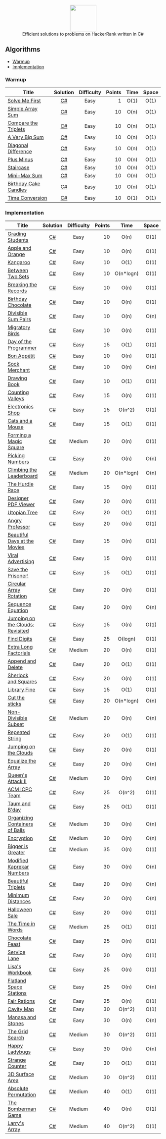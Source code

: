 <p align="center">
    <a href="https://www.hackerrank.com/nemrud_demir">
        <img height=85 src="./Resources/hackerrank_logo.svg">
    </a>
    <br>
    Efficient solutions to problems on HackerRank written in C#
</p>

## Algorithms
* [Warmup](#Warmup)
* [Implementation](#Implementation)

### Warmup
| Title             | Solution  | Difficulty                    | Points| Time  | Space
|-------------------|:---------:|:-----------------------------:|------:|:-----:|:-:
[Solve Me First](./Problem%20Solving/Warmup/Solve%20Me%20First)|[C#](./Problem%20Solving/Warmup/Solve%20Me%20First/Solution.cs)|Easy|1|O(1)|O(1)
[Simple Array Sum](./Problem%20Solving/Warmup/Simple%20Array%20Sum)|[C#](./Problem%20Solving/Warmup/Simple%20Array%20Sum/Solution.cs)|Easy|10|O(n)|O(1)
[Compare the Triplets](./Problem%20Solving/Warmup/Compare%20the%20Triplets)|[C#](./Problem%20Solving/Warmup/Compare%20the%20Triplets/Solution.cs)|Easy|10|O(n)|O(1)
[A Very Big Sum](./Problem%20Solving/Warmup/A%20Very%20Big%20Sum)|[C#](./Problem%20Solving/Warmup/A%20Very%20Big%20Sum/Solution.cs)|Easy|10|O(n)|O(1)
[Diagonal Difference](./Problem%20Solving/Warmup/Diagonal%20Difference)|[C#](./Problem%20Solving/Warmup/Diagonal%20Difference/Solution.cs)|Easy|10|O(n)|O(1)
[Plus Minus](./Problem%20Solving/Warmup/Plus%20Minus)|[C#](./Problem%20Solving/Warmup/Plus%20Minus/Solution.cs)|Easy|10|O(n)|O(1)
[Staircase](./Problem%20Solving/Warmup/Staircase)|[C#](./Problem%20Solving/Warmup/Staircase/Solution.cs)|Easy|10|O(n)|O(1)
[Mini-Max Sum](./Problem%20Solving/Warmup/Mini-Max%20Sum)|[C#](./Problem%20Solving/Warmup/Mini-Max%20Sum/Solution.cs)|Easy|10|O(n)|O(1)
[Birthday Cake Candles](./Problem%20Solving/Warmup/Birthday%20Cake%20Candles)|[C#](./Problem%20Solving/Warmup/Birthday%20Cake%20Candles/Solution.cs)|Easy|10|O(n)|O(1)
[Time Conversion](./Problem%20Solving/Warmup/Time%20Conversion)|[C#](./Problem%20Solving/Warmup/Time%20Conversion/Solution.cs)|Easy|10|O(1)|O(1)

### Implementation
| Title             | Solution  | Difficulty                    | Points| Time  | Space
|-------------------|:---------:|:-----------------------------:|------:|:-----:|:-:
[Grading Students](./Problem%20Solving/Implementation/Grading%20Students)|[C#](./Problem%20Solving/Implementation/Grading%20Students/Solution.cs)|Easy|10|O(n)|O(1)
[Apple and Orange](./Problem%20Solving/Implementation/Apple%20and%20Orange)|[C#](./Problem%20Solving/Implementation/Apple%20and%20Orange/Solution.cs)|Easy|10|O(n)|O(1)
[Kangaroo](./Problem%20Solving/Implementation/Kangaroo)|[C#](./Problem%20Solving/Implementation/Kangaroo/Solution.cs)|Easy|10|O(1)|O(1)
[Between Two Sets](./Problem%20Solving/Implementation/Between%20Two%20Sets)|[C#](./Problem%20Solving/Implementation/Between%20Two%20Sets/Solution.cs)|Easy|10|O(n*logn)|O(1)
[Breaking the Records](./Problem%20Solving/Implementation/Breaking%20the%20Records)|[C#](./Problem%20Solving/Implementation/Breaking%20the%20Records/Solution.cs)|Easy|10|O(n)|O(1)
[Birthday Chocolate](./Problem%20Solving/Implementation/Birthday%20Chocolate)|[C#](./Problem%20Solving/Implementation/Birthday%20Chocolate/Solution.cs)|Easy|10|O(n)|O(1)
[Divisible Sum Pairs](./Problem%20Solving/Implementation/Divisible%20Sum%20Pairs)|[C#](./Problem%20Solving/Implementation/Divisible%20Sum%20Pairs/Solution.cs)|Easy|10|O(n)|O(n)
[Migratory Birds](./Problem%20Solving/Implementation/Migratory%20Birds)|[C#](./Problem%20Solving/Implementation/Migratory%20Birds/Solution.cs)|Easy|10|O(n)|O(1)
[Day of the Programmer](./Problem%20Solving/Implementation/Day%20of%20the%20Programmer)|[C#](./Problem%20Solving/Implementation/Day%20of%20the%20Programmer/Solution.cs)|Easy|15|O(1)|O(1)
[Bon Appétit](./Problem%20Solving/Implementation/Bon%20Appetit)|[C#](./Problem%20Solving/Implementation/Bon%20Appetit/Solution.cs)|Easy|10|O(n)|O(1)
[Sock Merchant](./Problem%20Solving/Implementation/Sock%20Merchant)|[C#](./Problem%20Solving/Implementation/Sock%20Merchant/Solution.cs)|Easy|10|O(n)|O(n)
[Drawing Book](./Problem%20Solving/Implementation/Drawing%20Book)|[C#](./Problem%20Solving/Implementation/Drawing%20Book/Solution.cs)|Easy|10|O(1)|O(1)
[Counting Valleys](./Problem%20Solving/Implementation/Counting%20Valleys)|[C#](./Problem%20Solving/Implementation/Counting%20Valleys/Solution.cs)|Easy|15|O(n)|O(1)
[Electronics Shop](./Problem%20Solving/Implementation/Electronics%20Shop)|[C#](./Problem%20Solving/Implementation/Electronics%20Shop/Solution.cs)|Easy|15|O(n^2)|O(1)
[Cats and a Mouse](./Problem%20Solving/Implementation/Cats%20and%20a%20Mouse)|[C#](./Problem%20Solving/Implementation/Cats%20and%20a%20Mouse/Solution.cs)|Easy|15|O(1)|O(1)
[Forming a Magic Square](./Problem%20Solving/Implementation/Forming%20a%20Magic%20Square)|[C#](./Problem%20Solving/Implementation/Forming%20a%20Magic%20Square/Solution.cs)|Medium|20|O(n)|O(1)
[Picking Numbers](./Problem%20Solving/Implementation/Picking%20Numbers)|[C#](./Problem%20Solving/Implementation/Picking%20Numbers/Solution.cs)|Easy|20|O(n)|O(n)
[Climbing the Leaderboard](./Problem%20Solving/Implementation/Climbing%20the%20Leaderboard)|[C#](./Problem%20Solving/Implementation/Climbing%20the%20Leaderboard/Solution.cs)|Medium|20|O(n*logn)|O(n)
[The Hurdle Race](./Problem%20Solving/Implementation/The%20Hurdle%20Race)|[C#](./Problem%20Solving/Implementation/The%20Hurdle%20Race/Solution.cs)|Easy|15|O(n)|O(1)
[Designer PDF Viewer](./Problem%20Solving/Implementation/Designer%20PDF%20Viewer)|[C#](./Problem%20Solving/Implementation/Designer%20PDF%20Viewer/Solution.cs)|Easy|20|O(n)|O(1)
[Utopian Tree](./Problem%20Solving/Implementation/Utopian%20Tree)|[C#](./Problem%20Solving/Implementation/Utopian%20Tree/Solution.cs)|Easy|20|O(1)|O(1)
[Angry Professor](./Problem%20Solving/Implementation/Angry%20Professor)|[C#](./Problem%20Solving/Implementation/Angry%20Professor/Solution.cs)|Easy|20|O(n)|O(1)
[Beautiful Days at the Movies](./Problem%20Solving/Implementation/Beautiful%20Days%20at%20the%20Movies)|[C#](./Problem%20Solving/Implementation/Beautiful%20Days%20at%20the%20Movies/Solution.cs)|Easy|15|O(n)|O(1)
[Viral Advertising](./Problem%20Solving/Implementation/Viral%20Advertising)|[C#](./Problem%20Solving/Implementation/Viral%20Advertising/Solution.cs)|Easy|15|O(n)|O(1)
[Save the Prisoner!](./Problem%20Solving/Implementation/Save%20the%20Prisoner!)|[C#](./Problem%20Solving/Implementation/Save%20the%20Prisoner!/Solution.cs)|Easy|15|O(1)|O(1)
[Circular Array Rotation](./Problem%20Solving/Implementation/Circular%20Array%20Rotation)|[C#](./Problem%20Solving/Implementation/Circular%20Array%20Rotation/Solution.cs)|Easy|20|O(n)|O(1)
[Sequence Equation](./Problem%20Solving/Implementation/Sequence%20Equation)|[C#](./Problem%20Solving/Implementation/Sequence%20Equation/Solution.cs)|Easy|20|O(n)|O(n)
[Jumping on the Clouds: Revisited](./Problem%20Solving/Implementation/Jumping%20on%20the%20Clouds%20Revisited)|[C#](./Problem%20Solving/Implementation/Jumping%20on%20the%20Clouds%20Revisited/Solution.cs)|Easy|15|O(n)|O(1)
[Find Digits](./Problem%20Solving/Implementation/Find%20Digits)|[C#](./Problem%20Solving/Implementation/Find%20Digits/Solution.cs)|Easy|25|O(logn)|O(1)
[Extra Long Factorials](./Problem%20Solving/Implementation/Extra%20Long%20Factorials)|[C#](./Problem%20Solving/Implementation/Extra%20Long%20Factorials/Solution.cs)|Medium|20|O(n)|O(1)
[Append and Delete](./Problem%20Solving/Implementation/Append%20and%20Delete)|[C#](./Problem%20Solving/Implementation/Append%20and%20Delete/Solution.cs)|Easy|20|O(1)|O(1)
[Sherlock and Squares](./Problem%20Solving/Implementation/Sherlock%20and%20Squares)|[C#](./Problem%20Solving/Implementation/Sherlock%20and%20Squares/Solution.cs)|Easy|20|O(n)|O(1)
[Library Fine](./Problem%20Solving/Implementation/Library%20Fine)|[C#](./Problem%20Solving/Implementation/Library%20Fine/Solution.cs)|Easy|15|O(1)|O(1)
[Cut the sticks](./Problem%20Solving/Implementation/Cut%20the%20sticks)|[C#](./Problem%20Solving/Implementation/Cut%20the%20sticks/Solution.cs)|Easy|20|O(n*logn)|O(n)
[Non-Divisible Subset](./Problem%20Solving/Implementation/Non-Divisible%20Subset)|[C#](./Problem%20Solving/Implementation/Non-Divisible%20Subset/Solution.cs)|Medium|20|O(n)|O(n)
[Repeated String](./Problem%20Solving/Implementation/Repeated%20String)|[C#](./Problem%20Solving/Implementation/Repeated%20String/Solution.cs)|Easy|20|O(1)|O(1)
[Jumping on the Clouds](./Problem%20Solving/Implementation/Jumping%20on%20the%20Clouds)|[C#](./Problem%20Solving/Implementation/Jumping%20on%20the%20Clouds/Solution.cs)|Easy|20|O(n)|O(1)
[Equalize the Array](./Problem%20Solving/Implementation/Equalize%20the%20Array)|[C#](./Problem%20Solving/Implementation/Equalize%20the%20Array/Solution.cs)|Easy|20|O(n)|O(n)
[Queen's Attack II](./Problem%20Solving/Implementation/Queen's%20Attack%20II)|[C#](./Problem%20Solving/Implementation/Queen's%20Attack%20II/Solution.cs)|Medium|30|O(n)|O(n)
[ACM ICPC Team](./Problem%20Solving/Implementation/ACM%20ICPC%20Team)|[C#](./Problem%20Solving/Implementation/ACM%20ICPC%20Team/Solution.cs)|Easy|25|O(n^2)|O(1)
[Taum and B'day](./Problem%20Solving/Implementation/Taum%20and%20B'day)|[C#](./Problem%20Solving/Implementation/Taum%20and%20B'day/Solution.cs)|Easy|25|O(1)|O(1)
[Organizing Containers of Balls](./Problem%20Solving/Implementation/Organizing%20Containers%20of%20Balls)|[C#](./Problem%20Solving/Implementation/Organizing%20Containers%20of%20Balls/Solution.cs)|Medium|30|O(n)|O(n)
[Encryption](./Problem%20Solving/Implementation/Encryption)|[C#](./Problem%20Solving/Implementation/Encryption/Solution.cs)|Medium|30|O(n)|O(n)
[Bigger is Greater](./Problem%20Solving/Implementation/Bigger%20is%20Greater)|[C#](./Problem%20Solving/Implementation/Bigger%20is%20Greater/Solution.cs)|Medium|35|O(n)|O(1)
[Modified Kaprekar Numbers](./Problem%20Solving/Implementation/Modified%20Kaprekar%20Numbers)|[C#](./Problem%20Solving/Implementation/Modified%20Kaprekar%20Numbers/Solution.cs)|Easy|30|O(n)|O(n)
[Beautiful Triplets](./Problem%20Solving/Implementation/Beautiful%20Triplets)|[C#](./Problem%20Solving/Implementation/Beautiful%20Triplets/Solution.cs)|Easy|20|O(n)|O(n)
[Minimum Distances](./Problem%20Solving/Implementation/Minimum%20Distances)|[C#](./Problem%20Solving/Implementation/Minimum%20Distances/Solution.cs)|Easy|20|O(n)|O(n)
[Halloween Sale](./Problem%20Solving/Implementation/Halloween%20Sale)|[C#](./Problem%20Solving/Implementation/Halloween%20Sale/Solution.cs)|Easy|20|O(n)|O(1)
[The Time in Words](./Problem%20Solving/Implementation/The%20Time%20in%20Words)|[C#](./Problem%20Solving/Implementation/The%20Time%20in%20Words/Solution.cs)|Medium|25|O(1)|O(1)
[Chocolate Feast](./Problem%20Solving/Implementation/Chocolate%20Feast)|[C#](./Problem%20Solving/Implementation/Chocolate%20Feast/Solution.cs)|Easy|25|O(n)|O(1)
[Service Lane](./Problem%20Solving/Implementation/Service%20Lane)|[C#](./Problem%20Solving/Implementation/Service%20Lane/Solution.cs)|Easy|20|O(n)|O(1)
[Lisa's Workbook](./Problem%20Solving/Implementation/Lisa's%20Workbook)|[C#](./Problem%20Solving/Implementation/Lisa's%20Workbook/Solution.cs)|Easy|25|O(n)|O(1)
[Flatland Space Stations](./Problem%20Solving/Implementation/Flatland%20Space%20Stations)|[C#](./Problem%20Solving/Implementation/Flatland%20Space%20Stations/Solution.cs)|Easy|25|O(n)|O(n)
[Fair Rations](./Problem%20Solving/Implementation/Fair%20Rations)|[C#](./Problem%20Solving/Implementation/Fair%20Rations/Solution.cs)|Easy|25|O(n)|O(1)
[Cavity Map](./Problem%20Solving/Implementation/Cavity%20Map)|[C#](./Problem%20Solving/Implementation/Cavity%20Map/Solution.cs)|Easy|30|O(n^2)|O(1)
[Manasa and Stones](./Problem%20Solving/Implementation/Manasa%20and%20Stones)|[C#](./Problem%20Solving/Implementation/Manasa%20and%20Stones/Solution.cs)|Easy|30|O(n)|O(n)
[The Grid Search](./Problem%20Solving/Implementation/The%20Grid%20Search)|[C#](./Problem%20Solving/Implementation/The%20Grid%20Search/Solution.cs)|Medium|30|O(n^2)|O(1)
[Happy Ladybugs](./Problem%20Solving/Implementation/Happy%20Ladybugs)|[C#](./Problem%20Solving/Implementation/Happy%20Ladybugs/Solution.cs)|Easy|30|O(n)|O(n)
[Strange Counter](./Problem%20Solving/Implementation/Strange%20Counter)|[C#](./Problem%20Solving/Implementation/Strange%20Counter/Solution.cs)|Easy|30|O(1)|O(1)
[3D Surface Area](./Problem%20Solving/Implementation/3D%20Surface%20Area)|[C#](./Problem%20Solving/Implementation/3D%20Surface%20Area/Solution.cs)|Medium|30|O(n^2)|O(1)
[Absolute Permutation](./Problem%20Solving/Implementation/Absolute%20Permutation)|[C#](./Problem%20Solving/Implementation/Absolute%20Permutation/Solution.cs)|Medium|40|O(1)|O(1)
[The Bomberman Game](./Problem%20Solving/Implementation/The%20Bomberman%20Game)|[C#](./Problem%20Solving/Implementation/The%20Bomberman%20Game/Solution.cs)|Medium|40|O(n)|O(1)
[Larry's Array](./Problem%20Solving/Implementation/Larry's%20Array)|[C#](./Problem%20Solving/Implementation/Larry's%20Array/Solution.cs)|Medium|40|O(n^2)|O(1)
